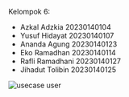 Kelompok 6:
- Azkal Adzkia 20230140104
- Yusuf Hidayat 20230140107
- Ananda Agung 20230140123
- Eko Ramadhan 20230140114
- Rafli Ramadhani 20230140127
- Jihadut Tolibin 20230140125

![usecase user](https://github.com/user-attachments/assets/21511c5c-7006-4bf3-92cb-d4dd38c352ba)
